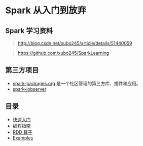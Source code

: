 # Spark 从入门到放弃

## Spark 学习资料

> http://blog.csdn.net/xubo245/article/details/51440059

> https://github.com/xubo245/SparkLearning

## 第三方项目

* [spark-packages.org](https://spark-packages.org/) 是一个社区管理的第三方库、插件和应用。
* [spark-jobserver](https://github.com/spark-jobserver/spark-jobserver/blob/master/doc/chinese/job-server.md)


## 目录

* [快速入门](./spark-quickstart.md)
* [编程指南](./spark-programming-guide.md)
* [RDD 算子](./spark-rdd.md)
* [Examples](./spark-examples.md)